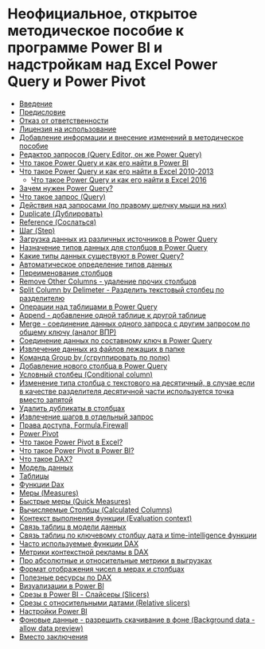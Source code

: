 <div
id="неофициальное-открытое-методическое-пособие-к-программе-power-bi-и-надстройкам-над-excel-power-query-и-power-pivot"
class="section level1">

Неофициальное, открытое методическое пособие к программе Power BI и надстройкам над Excel Power Query и Power Pivot
===================================================================================================================

-   [Введение](#Введение)
-   [Предисловие](#Предисловие)
-   [Отказ от ответственности](#Отказ-от-ответственности)
-   [Лицензия на использование](#Лицензия-на-использование)
-   [Добавление информации и внесение изменений в методическое
    пособие](#Добавление-информации-и-внесение-изменений-в-методическое-пособие)
-   [Редактор запросов (Query Editor, он же
    Power Query)](#Редактор-запросов-query-editor-он-же-power-query)
-   [Что такое Power Query и как его найти в Power
    BI](#Что-такое-power-query-и-как-его-найти-в-power-bi)
-   [Что такое Power Query и как его найти в Excel
    2010-2013](#Что-такое-power-query-и-как-его-найти-в-excel-2010-2013)
    -   [Что такое Power Query и как его найти в Excel
        2016](#Что-такое-power-query-и-как-его-найти-в-excel-2016)
-   [Зачем нужен Power Query?](#Зачем-нужен-power-query)
-   [Что такое запрос (Query)](#Что-такое-запрос-query)
-   [Действия над запросами (по правому щелчку мыши
    на них)](#Действия-над-запросами-по-правому-щелчку-мыши-на-них)
-   [Duplicate (Дублировать)](#duplicate-Дублировать)
-   [Reference (Сослаться)](#reference-Сослаться)
-   [Шаг (Step)](#Шаг-step)
-   [Загрузка данных из различных источников в Power
    Query](#Загрузка-данных-из-различных-источников-в-power-query)
-   [Назначение типов данных для столбцов в Power
    Query](#Назначение-типов-данных-для-столбцов-в-power-query)
-   [Какие типы данных существуют в Power
    Query?](#Какие-типы-данных-существуют-в-power-query)
-   [Автоматическое определение типов
    данных](#Автоматическое-определение-типов-данных)
-   [Переименование столбцов](#Переименование-столбцов)
-   [Remove Other Columns - удаление прочих
    столбцов](ch021.xhtml#remove-other-columns---удаление-прочих-столбцов)
-   [Split Column by Delimeter - Разделить текстовый столбец по
    разделителю](#split-column-by-delimeter---Разделить-текстовый-столбец-по-разделителю)
-   [Операции над таблицами в Power
    Query](#Операции-над-таблицами-в-power-query)
-   [Append - добавление одной таблице к другой
    таблице](ch024.xhtml#append---добавление-одной-таблице-к-другой-таблице)
-   [Merge - соединение данных одного запроса с другим запросом по
    общему ключу
    (аналог ВПР)](#merge---соединение-данных-одного-запроса-с-другим-запросом-по-общему-ключу-аналог-ВПР)
-   [Соединение данных по составному ключ в Power
    Query](#Соединение-данных-по-составному-ключ-в-power-query)
-   [Извлечение данных из файлов лежащих в
    папке](#Извлечение-данных-из-файлов-лежащих-в-папке)
-   [Команда Group by (сгруппировать
    по полю)](#Команда-group-by-сгруппировать-по-полю)
-   [Добавление нового столбца в Power
    Query](#Добавление-нового-столбца-в-power-query)
-   [Условный столбец
    (Conditional column)](#Условный-столбец-conditional-column)
-   [Изменение типа столбца с текстового на десятичный, в случае если в
    качестве разделителя десятичной части используется точка вместо
    запятой](#Изменение-типа-столбца-с-текстового-на-десятичный-в-случае-если-в-качестве-разделителя-десятичной-части-используется-точка-вместо-запятой)
-   [Удалить дубликаты в столбцах](#Удалить-дубликаты-в-столбцах)
-   [Извлечение шагов в отдельный
    запрос](#Извлечение-шагов-в-отдельный-запрос)
-   [Права доступа, Formula.Firewall](#Права-доступа-formulafirewall)
-   [Power Pivot](ch035.xhtml#power-pivot)
-   [Что такое Power Pivot в Excel?](#Что-такое-power-pivot-в-excel)
-   [Что такое Power Pivot в Power
    BI?](#Что-такое-power-pivot-в-power-bi)
-   [Что такое DAX?](#Что-такое-dax)
-   [Модель данных](#Модель-данных)
-   [Таблицы](#Таблицы)
-   [Функции Dax](#Функции-dax)
-   [Меры (Measures)](#Меры-measures)
-   [Быстрые меры (Quick Measures)](#Быстрые-меры-quick-measures)
-   [Вычисляемые Столбцы
    (Calculated Columns)](#Вычисляемые-Столбцы-calculated-columns)
-   [Контекст выполнения функции
    (Evaluation context)](#Контекст-выполнения-функции-evaluation-context)
-   [Связь таблиц в модели данных](#Связь-таблиц-в-модели-данных)
-   [Связь таблиц по ключевому столбцу дата и time-intelligence
    функции](#Связь-таблиц-по-ключевому-столбцу-дата-и-time-intelligence-функции)
-   [Часто используемые функции DAX](#Часто-используемые-функции-dax)
-   [Метрики контекстной рекламы в
    DAX](#Метрики-контекстной-рекламы-в-dax)
-   [Про абсолютные и относительные метрики в
    выгрузках](#Про-абсолютные-и-относительные-метрики-в-выгрузках)
-   [Формат отображения чисел в мерах и
    столбцах](#Формат-отображения-чисел-в-мерах-и-столбцах)
-   [Полезные ресурсы по DAX](#Полезные-ресурсы-по-dax)
-   [Визуализации в Power BI](#Визуализации-в-power-bi)
-   [Срезы в Power BI -
    Слайсеры (Slicers)](#Срезы-в-power-bi---Слайсеры-slicers)
-   [Срезы с относительными датами
    (Relative slicers)](#Срезы-с-относительными-датами-relative-slicers)
-   [Настройки Power BI](#Настройки-power-bi)
-   [Фоновые данные - разрешить скачивание в фоне (Background data -
    allow
    data preview)](#Фоновые-данные---разрешить-скачивание-в-фоне-background-data---allow-data-preview)
-   [Вместо заключения](#Вместо-заключения)


